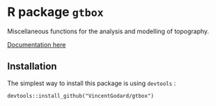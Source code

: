 # R package `gtbox`

Miscellaneous functions for the analysis and modelling of topography.

[Documentation here](https://vincentgodard.github.io/gtbox)

## Installation

The simplest way to install this package is using `devtools` :

`devtools::install_github("VincentGodard/gtbox")`

